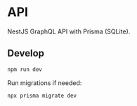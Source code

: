 # API

NestJS GraphQL API with Prisma (SQLite).

## Develop

```bash
npm run dev
```

Run migrations if needed:

```bash
npx prisma migrate dev
```
